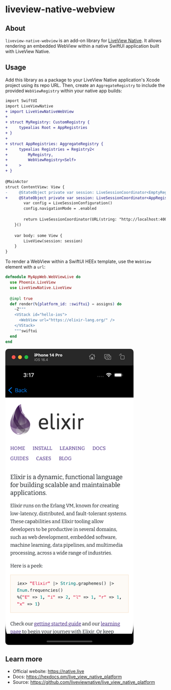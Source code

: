 # liveview-native-webview

## About

`liveview-native-webview` is an add-on library for [LiveView Native](https://github.com/liveview-native/live_view_native). It allows rendering an embedded WebView within a native SwiftUI application built with LiveView Native.

## Usage

Add this library as a package to your LiveView Native application's Xcode project using its repo URL. Then, create an `AggregateRegistry` to include the provided `WebViewRegistry` within your native app builds:

```diff
import SwiftUI
import LiveViewNative
+ import LiveViewNativeWebView
+ 
+ struct MyRegistry: CustomRegistry {
+     typealias Root = AppRegistries
+ }
+ 
+ struct AppRegistries: AggregateRegistry {
+     typealias Registries = Registry2<
+         MyRegistry,
+         WebViewRegistry<Self>
+     >
+ }

@MainActor
struct ContentView: View {
-     @StateObject private var session: LiveSessionCoordinator<EmptyRegistry> = {
+     @StateObject private var session: LiveSessionCoordinator<AppRegistries> = {
        var config = LiveSessionConfiguration()
        config.navigationMode = .enabled
        
        return LiveSessionCoordinator(URL(string: "http://localhost:4000/")!, config: config)
    }()

    var body: some View {
        LiveView(session: session)
    }
}
```

To render a WebView within a SwiftUI HEEx template, use the `WebView` element with a `url`:

```elixir
defmodule MyAppWeb.WebViewLive do
  use Phoenix.LiveView
  use LiveViewNative.LiveView

  @impl true
  def render(%{platform_id: :swiftui} = assigns) do
    ~Z"""
    <VStack id="hello-ios">
      <WebView url="https://elixir-lang.org/" />
    </VStack>
    """swiftui
  end
end
```

![LiveView Native WebView screenshot](./docs/example.png)

## Learn more

  * Official website: https://native.live
  * Docs: https://hexdocs.pm/live_view_native_platform
  * Source: https://github.com/liveviewnative/live_view_native_platform
